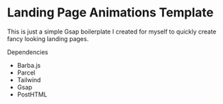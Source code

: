 # Landing Page Animations Template
 This is just a simple Gsap boilerplate I created for myself to quickly create fancy looking landing pages.  

Dependencies 
- Barba.js
- Parcel
- Tailwind
- Gsap
- PostHTML
